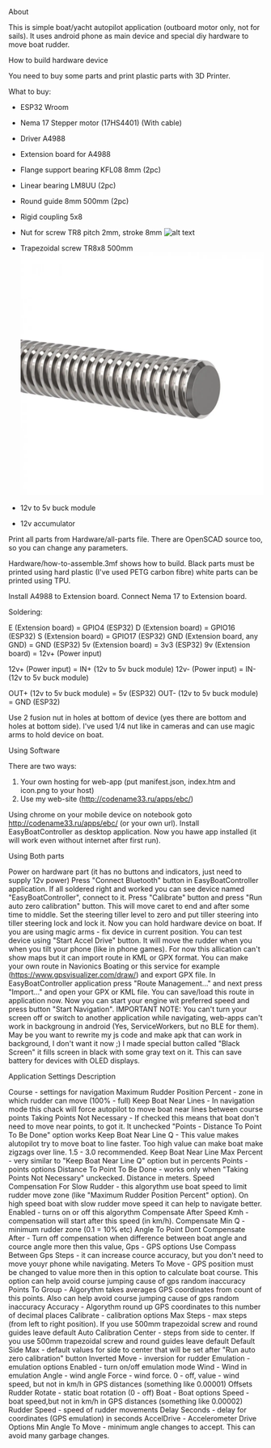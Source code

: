 About

This is simple boat/yacht autopilot application (outboard motor only, not for sails). It uses android phone as main device and special diy hardware to move boat rudder.


How to build hardware device

You need to buy some parts and print plastic parts with 3D Printer.

What to buy:
 - ESP32 Wroom

 - Nema 17 Stepper motor (17HS4401) (With cable)
 - Driver A4988
 - Extension board for A4988
 - Flange support bearing KFL08 8mm (2pc)
 - Linear bearing LM8UU (2pc)
 - Round guide 8mm 500mm (2pc)
 - Rigid coupling 5x8
 - Nut for screw TR8 pitch 2mm, stroke 8mm
![alt text](6904685659.jog "Image")

 - Trapezoidal screw TR8x8 500mm
![Alt text](./images/6904717827.webp?raw=true "Image")
 - 12v to 5v buck module
 - 12v accumulator

Print all parts from Hardware/all-parts file. There are OpenSCAD source too, so you can change any parameters.

Hardware/how-to-assemble.3mf shows how to build. Black parts must be printed using hard plastic (I've used PETG carbon fibre) white parts can be printed using TPU.

Install A4988 to Extension board. Connect Nema 17 to Extension board.

Soldering:

E (Extension board) = GPIO4 (ESP32)
D (Extension board) = GPIO16 (ESP32)
S (Extension board) = GPIO17 (ESP32)
GND (Extension board, any GND) = GND (ESP32)
5v (Extension board) = 3v3 (ESP32)
9v (Extension board) = 12v+ (Power input)

12v+ (Power input) = IN+ (12v to 5v buck module)
12v- (Power input) = IN- (12v to 5v buck module)

OUT+ (12v to 5v buck module) = 5v (ESP32)
OUT- (12v to 5v buck module) = GND (ESP32)

Use 2 fusion nut in holes at bottom of device (yes there are bottom and holes at bottom side). I've used 1/4 nut like in cameras and can use magic arms to hold device on boat.

Using Software

There are two ways:
1. Your own hosting for web-app (put manifest.json, index.htm and icon.png to your host)
2. Use my web-site (http://codename33.ru/apps/ebc/)

Using chrome on your mobile device on notebook goto http://codename33.ru/apps/ebc/ (or your own url).
Install EasyBoatController as desktop application. Now you hawe app installed (it will work even without internet after first run).

Using Both parts

Power on hardware part (it has no buttons and indicators, just need to supply 12v power)
Press "Connect Bluetooth" button in EasyBoatController application. If all soldered right and worked you can see device named "EasyBoatController", connect to it.
Press "Calibrate" button and press "Run auto zero calibration" button. This will move caret to end and after some time to middle. 
Set the steering tiller level to zero and put tiller steering into tiller steering lock and lock it.
Now you can hold hardware device on boat. If you are using magic arms - fix device in current position.
You can test device using "Start Accel Drive" button. It will move the rudder when you when you tilt your phone (like in phone games).
For now this allication can't show maps but it can import route in KML or GPX format. You can make your own route in Navionics Boating or  this service for example (https://www.gpsvisualizer.com/draw/) and export GPX file.
In EasyBoatController application press "Route Management..." and next press "Import..." and open your GPX or KML file. You can save/load this route in application now.
Now you can start your engine wit preferred speed and press button "Start Navigation". 
IMPORTANT NOTE: You can't turn your screen off or switch to another application while navigating, web-apps can't work in backgroung in android (Yes, ServiceWorkers, but no BLE for them). May be you want to rewrite my js code and make apk that can work in background, I don't want it now ;) I made special button called "Black Screen" it fills screen in black with some gray text on it. This can save battery for devices with OLED displays.


Application Settings Description

Course - settings for navigation
	Maximum Rudder Position Percent - zone in which rudder can move (100% - full)
	Keep Boat Near Lines - In navigation mode this chack will force autopilot to move boat near lines between course points
	Taking Points Not Necessary - If checked this means that boat don't need to move near points, to got it. It unchecked "Points - Distance To Point To Be Done" option works
	Keep Boat Near Line Q - This value makes alutopilot try to move boat to line faster. Too high value can make boat make zigzags over line. 1.5 - 3.0 recommended.
	Keep Boat Near Line Max Percent - very similar to "Keep Boat Near Line Q" option but in percents
	Points - points options
		Distance To Point To Be Done - works only when "Taking Points Not Necessary" unckecked. Distance in meters.
	Speed Compensation For Slow Rudder - this algorythm use boat speed to limit rudder move zone (like "Maximum Rudder Position Percent" option). On high speed boat with slow rudder move speed it can help to navigate better.
		Enabled - turns on or off this algorythm
		Compensate After Speed Kmh - compensation will start after this speed (in km/h).
		Compensate Min Q - minimum rudder zone (0.1 = 10% etc)
		Angle To Point Dont Compensate After - Turn off compensation when difference between boat angle and cource angle more then this value,
Gps - GPS  options
	Use Compass Between Gps Steps - it can increase cource accuracy, but you don't need to move youyr phone while navigating.
	Meters To Move - GPS position must be changed to value more then in this option to calculate boat course. This option can help avoid course jumping cause of gps random inaccuracy
	Points To Group - Algorythm takes averages GPS coordinates from count of this points. Also can help avoid course jumping cause of gps random inaccuracy
	Accuracy - Algorythm round up GPS coordinates to this number of decimal places
Calibrate - calibration options
	Max Steps - max steps (from left to right position). If you use 500mm trapezoidal screw and round guides leave default
	Auto Calibration Center - steps from side to center. If you use 500mm trapezoidal screw and round guides leave default
	Default Side Max - default values for side to center that will be set after "Run auto zero calibration" button
	Inverted Move - inversion for rudder
Emulation - emulation options
	Enabled - turn on/off emulation mode
	Wind - Wind in emulation
		Angle - wind angle
		Force - wind force. 0 - off, value - wind speed, but not in km/h in GPS distances (something like 0.00001)
	Offsets
		Rudder Rotate - static boat rotation (0 - off)
	Boat - Boat options
		Speed - boat speed,but not in km/h in GPS distances (something like 0.00002)
		Rudder Speed - speed of rudder movements
		Delay Seconds - delay for coordinates (GPS emulation) in seconds
AccelDrive - Accelerometer Drive Options
	Min Angle To Move - minimum angle changes to accept. This can avoid many garbage changes.